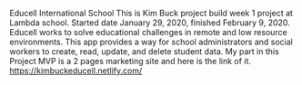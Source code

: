 Educell International School 
This is Kim Buck project build week 1 project at Lambda school.
Started date January 29, 2020, finished February 9, 2020.
Educell works to solve educational challenges in remote and low resource environments. This app provides a way for school administrators and social workers to create, read, update, and delete student data.
My part in this Project MVP is a 2 pages marketing site and here is the link of it.
https://kimbuckeducell.netlify.com/
